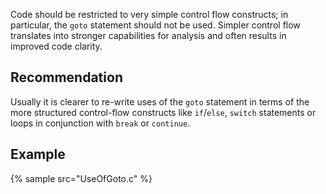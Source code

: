 Code should be restricted to very simple control flow constructs; in particular, the `goto` statement should not be used. Simpler control flow translates into stronger capabilities for analysis and often results in improved code clarity.


## Recommendation
Usually it is clearer to re-write uses of the `goto` statement in terms of the more structured control-flow constructs like `if`/`else`, `switch` statements or loops in conjunction with `break` or `continue`.


## Example
{% sample src="UseOfGoto.c" %}

